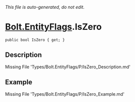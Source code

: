 *This file is auto-generated, do not edit.*

# [Bolt.EntityFlags](Types/Bolt.EntityFlags.md).IsZero
`public bool IsZero { get; }`
## Description
Missing File 'Types/Bolt.EntityFlags/P/IsZero_Description.md'
## Example
Missing File 'Types/Bolt.EntityFlags/P/IsZero_Example.md'
